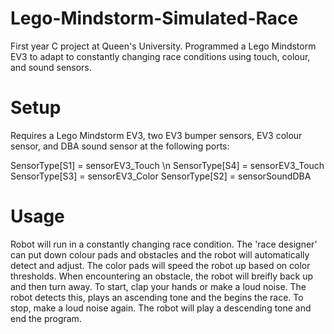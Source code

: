 # Lego-Mindstorm-Simulated-Race
First year C project at Queen's University. Programmed a Lego Mindstorm EV3 to adapt to constantly changing race conditions using touch, colour, and sound sensors.

# Setup
Requires a Lego Mindstorm EV3, two EV3 bumper sensors, EV3 colour sensor, and DBA sound sensor at the following ports:

SensorType[S1] = sensorEV3_Touch \n
SensorType[S4] = sensorEV3_Touch
SensorType[S3] = sensorEV3_Color
SensorType[S2] = sensorSoundDBA

# Usage
Robot will run in a constantly changing race condition. The 'race designer' can put down colour pads and obstacles and the robot will automatically detect and adjust. The color pads will speed the robot up based on color thresholds. When encountering an obstacle, the robot will breifly back up and then turn away. To start, clap your hands or make a loud noise. The robot detects this, plays an ascending tone and the begins the race. To stop, make a loud noise again. The robot will play a descending tone and end the program.

